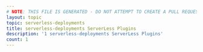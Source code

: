 ```yaml
---
# NOTE: THIS FILE IS GENERATED - DO NOT ATTEMPT TO CREATE A PULL REQUEST TO UPDATE THE DATA. 
layout: topic
topic: serverless-deployments
title: serverless-deployments ServerLess Plugins
description: '1 serverless-deployments ServerLess Plugins'
count: 1
---
```

